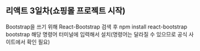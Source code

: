 ## 리액트 3일차(쇼핑몰 프로젝트 시작)  

Bootstrap을 쓰기 위해 React-Bootstrap 검색 후 npm install react-bootstrap bootstrap 해당 명령어 터미널에 입력해서 설치(명령어는 달라질 수 있으므로 공식 사이트에서 확인 필요)
